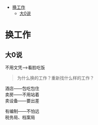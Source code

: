 <!-- TOC -->

- [换工作](#%E6%8D%A2%E5%B7%A5%E4%BD%9C)
    - [大0说](#%E5%A4%A70%E8%AF%B4)

<!-- /TOC -->




# 换工作

## 大0说

不用文凭-->看脸吃饭


>为什么换的工作？重新找什么样的工作？

酒店——包吃包住  
卖房——不用站着  
卖设备——要出差


有编制——不怕远  
税务局、档案局